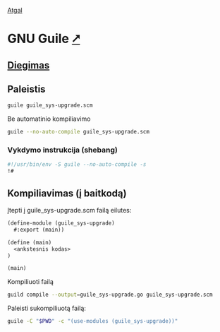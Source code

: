 [Atgal](./readme.md)

# GNU Guile [&#x2B67;](https://www.gnu.org/software/guile/)

## [Diegimas](../install/guile_readme.md)

## Paleistis

```bash
guile guile_sys-upgrade.scm
```

Be automatinio kompiliavimo

```bash
guile --no-auto-compile guile_sys-upgrade.scm
```

### Vykdymo instrukcija (shebang)

```bash
#!/usr/bin/env -S guile --no-auto-compile -s 
!#
```

## Kompiliavimas (į baitkodą)

Įtepti į guile_sys-upgrade.scm failą eilutes:

```scheme
(define-module (guile_sys-upgrade)
  #:export (main))

(define (main)
  <ankstesnis kodas>
)

(main)
```

Kompiliuoti failą

```bash
guild compile --output=guile_sys-upgrade.go guile_sys-upgrade.scm
```

Paleisti sukompiliuotą failą:

```bash
guile -C "$PWD" -c "(use-modules (guile_sys-upgrade))"
```

